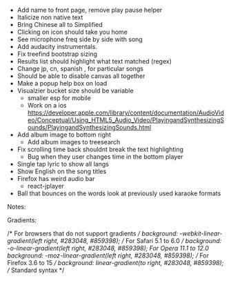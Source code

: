 - Add name to front page, remove play pause helper
- Italicize non native text
- Bring Chinese all to Simplified
- Clicking on icon should take you home
- See microphone freq side by side with song
- Add audacity instrumentals.
- Fix treefind bootstrap sizing
- Results list should highlight what text matched (regex)
- Change jp, cn, spanish , for particular songs
- Should be able to disable canvas all together
- Make a popup help box on load
- Visualzier bucket size should be variable
	- smaller esp for mobile
	- Work on a ios
https://developer.apple.com/library/content/documentation/AudioVideo/Conceptual/Using_HTML5_Audio_Video/PlayingandSynthesizingSounds/PlayingandSynthesizingSounds.html
- Add album image to bottom right
	- Add album images to treesearch
- Fix scrolling time back shouldnt break the text highlighting
	- Bug when they user changes time in the bottom player
- Single tap lyric to show all langs
- Show English on the song titles
- Firefox has weird audio bar
	- react-jplayer
- Ball that bounces on the words
	look at previously used karaoke formats


Notes:

Gradients:

  /* For browsers that do not support gradients */
  background: -webkit-linear-gradient(left right, #283048, #859398);
  /* For Safari 5.1 to 6.0 */
  background: -o-linear-gradient(left right, #283048, #859398);
   For Opera 11.1 to 12.0 
  background: -moz-linear-gradient(left right, #283048, #859398);
  /* For Firefox 3.6 to 15 */
  background: linear-gradient(to right, #283048, #859398);
  /* Standard syntax */
